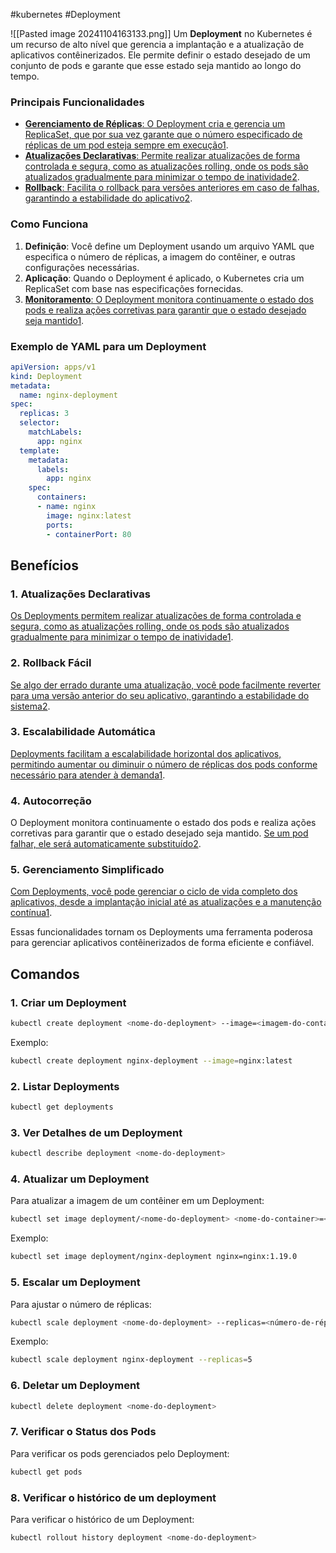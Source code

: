 #kubernetes #Deployment

![[Pasted image 20241104163133.png]]
Um **Deployment** no Kubernetes é um recurso de alto nível que gerencia a implantação e a atualização de aplicativos contêinerizados. Ele permite definir o estado desejado de um conjunto de pods e garante que esse estado seja mantido ao longo do tempo.

### Principais Funcionalidades

- [**Gerenciamento de Réplicas**: O Deployment cria e gerencia um ReplicaSet, que por sua vez garante que o número especificado de réplicas de um pod esteja sempre em execução](https://gasparbarancelli.com/post/entendendo-o-deployment-no-kubernetes-conceitos-fundamentais)[1](https://gasparbarancelli.com/post/entendendo-o-deployment-no-kubernetes-conceitos-fundamentais).
- [**Atualizações Declarativas**: Permite realizar atualizações de forma controlada e segura, como as atualizações rolling, onde os pods são atualizados gradualmente para minimizar o tempo de inatividade](https://gasparbarancelli.com/post/entendendo-o-deployment-no-kubernetes-conceitos-fundamentais)[2](https://kubernetes.io/pt-br/docs/tutorials/kubernetes-basics/deploy-app/deploy-intro/).
- [**Rollback**: Facilita o rollback para versões anteriores em caso de falhas, garantindo a estabilidade do aplicativo](https://gasparbarancelli.com/post/entendendo-o-deployment-no-kubernetes-conceitos-fundamentais)[2](https://kubernetes.io/pt-br/docs/tutorials/kubernetes-basics/deploy-app/deploy-intro/).

### Como Funciona

1. **Definição**: Você define um Deployment usando um arquivo YAML que especifica o número de réplicas, a imagem do contêiner, e outras configurações necessárias.
2. **Aplicação**: Quando o Deployment é aplicado, o Kubernetes cria um ReplicaSet com base nas especificações fornecidas.
3. [**Monitoramento**: O Deployment monitora continuamente o estado dos pods e realiza ações corretivas para garantir que o estado desejado seja mantido](https://gasparbarancelli.com/post/entendendo-o-deployment-no-kubernetes-conceitos-fundamentais)[1](https://gasparbarancelli.com/post/entendendo-o-deployment-no-kubernetes-conceitos-fundamentais).

### Exemplo de YAML para um Deployment

```yaml
apiVersion: apps/v1
kind: Deployment
metadata:
  name: nginx-deployment
spec:
  replicas: 3
  selector:
    matchLabels:
      app: nginx
  template:
    metadata:
      labels:
        app: nginx
    spec:
      containers:
      - name: nginx
        image: nginx:latest
        ports:
        - containerPort: 80
```

## Benefícios 
### 1. **Atualizações Declarativas**

[Os Deployments permitem realizar atualizações de forma controlada e segura, como as atualizações rolling, onde os pods são atualizados gradualmente para minimizar o tempo de inatividade](https://www.youtube.com/watch?v=y_vy9NVeCzo)[1](https://www.youtube.com/watch?v=y_vy9NVeCzo).

### 2. **Rollback Fácil**

[Se algo der errado durante uma atualização, você pode facilmente reverter para uma versão anterior do seu aplicativo, garantindo a estabilidade do sistema](https://www.youtube.com/watch?v=9BP48rYQaIY)[2](https://www.youtube.com/watch?v=9BP48rYQaIY).

### 3. **Escalabilidade Automática**

[Deployments facilitam a escalabilidade horizontal dos aplicativos, permitindo aumentar ou diminuir o número de réplicas dos pods conforme necessário para atender à demanda](https://www.youtube.com/watch?v=y_vy9NVeCzo)[1](https://www.youtube.com/watch?v=y_vy9NVeCzo).

### 4. **Autocorreção**

O Deployment monitora continuamente o estado dos pods e realiza ações corretivas para garantir que o estado desejado seja mantido. [Se um pod falhar, ele será automaticamente substituído](https://www.youtube.com/watch?v=9BP48rYQaIY)[2](https://www.youtube.com/watch?v=9BP48rYQaIY).

### 5. **Gerenciamento Simplificado**

[Com Deployments, você pode gerenciar o ciclo de vida completo dos aplicativos, desde a implantação inicial até as atualizações e a manutenção contínua](https://www.youtube.com/watch?v=y_vy9NVeCzo)[1](https://www.youtube.com/watch?v=y_vy9NVeCzo).

Essas funcionalidades tornam os Deployments uma ferramenta poderosa para gerenciar aplicativos contêinerizados de forma eficiente e confiável.


## Comandos 
### 1. **Criar um Deployment**

```sh
kubectl create deployment <nome-do-deployment> --image=<imagem-do-container>
```

Exemplo:

```sh
kubectl create deployment nginx-deployment --image=nginx:latest
```

### 2. **Listar Deployments**

```sh
kubectl get deployments
```

### 3. **Ver Detalhes de um Deployment**

```sh
kubectl describe deployment <nome-do-deployment>
```

### 4. **Atualizar um Deployment**

Para atualizar a imagem de um contêiner em um Deployment:

```sh
kubectl set image deployment/<nome-do-deployment> <nome-do-container>=<nova-imagem>
```

Exemplo:

```sh
kubectl set image deployment/nginx-deployment nginx=nginx:1.19.0
```

### 5. **Escalar um Deployment**

Para ajustar o número de réplicas:

```sh
kubectl scale deployment <nome-do-deployment> --replicas=<número-de-réplicas>
```

Exemplo:

```sh
kubectl scale deployment nginx-deployment --replicas=5
```

### 6. **Deletar um Deployment**

```sh
kubectl delete deployment <nome-do-deployment>
```

### 7. **Verificar o Status dos Pods**

Para verificar os pods gerenciados pelo Deployment:

```sh
kubectl get pods
```

### 8. **Verificar o histórico de um deployment**

Para verificar o histórico de um Deployment:

```sh
kubectl rollout history deployment <nome-do-deployment>
```

